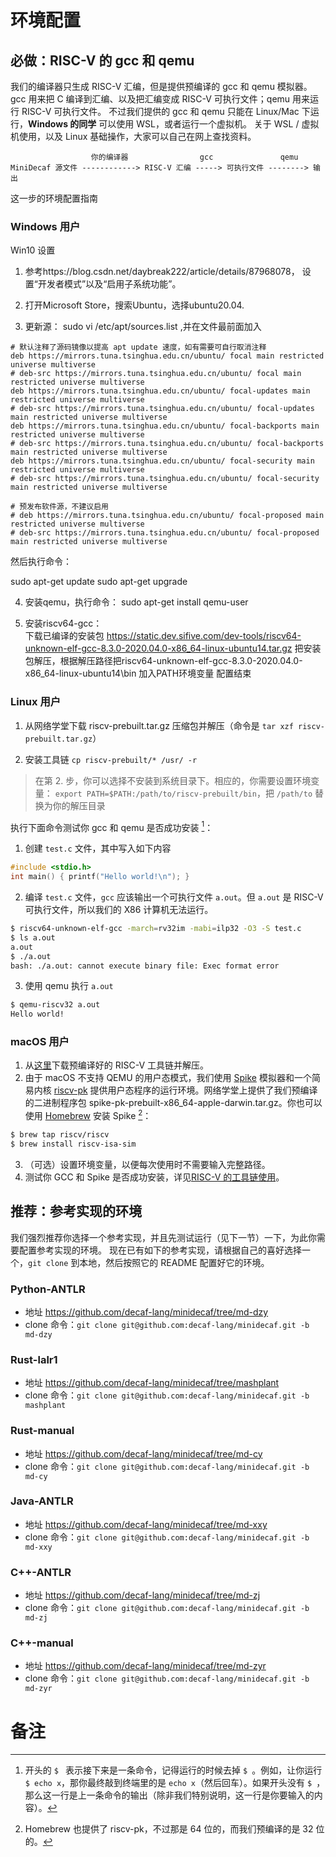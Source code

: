 # 环境配置

## 必做：RISC-V 的 gcc 和 qemu

我们的编译器只生成 RISC-V 汇编，但是提供预编译的 gcc 和 qemu 模拟器。
gcc 用来把 C 编译到汇编、以及把汇编变成 RISC-V 可执行文件；qemu 用来运行 RISC-V 可执行文件。
不过我们提供的 gcc 和 qemu 只能在 Linux/Mac 下运行，**Windows 的同学** 可以使用 WSL，或者运行一个虚拟机。
关于 WSL / 虚拟机使用，以及 Linux 基础操作，大家可以自己在网上查找资料。

```
                  你的编译器                gcc               qemu
MiniDecaf 源文件 ------------> RISC-V 汇编 -----> 可执行文件 --------> 输出
```

这一步的环境配置指南

### Windows 用户

Win10 设置
1. 参考https://blog.csdn.net/daybreak222/article/details/87968078， 设置“开发者模式”以及“启用子系统功能”。

2. 打开Microsoft Store，搜索Ubuntu，选择ubuntu20.04.

3. 更新源： 
 sudo vi /etc/apt/sources.list  ,并在文件最前面加入
 ```
 # 默认注释了源码镜像以提高 apt update 速度，如有需要可自行取消注释
 deb https://mirrors.tuna.tsinghua.edu.cn/ubuntu/ focal main restricted universe multiverse
 # deb-src https://mirrors.tuna.tsinghua.edu.cn/ubuntu/ focal main restricted universe multiverse
 deb https://mirrors.tuna.tsinghua.edu.cn/ubuntu/ focal-updates main restricted universe multiverse
 # deb-src https://mirrors.tuna.tsinghua.edu.cn/ubuntu/ focal-updates main restricted universe multiverse
 deb https://mirrors.tuna.tsinghua.edu.cn/ubuntu/ focal-backports main restricted universe multiverse
 # deb-src https://mirrors.tuna.tsinghua.edu.cn/ubuntu/ focal-backports main restricted universe multiverse
 deb https://mirrors.tuna.tsinghua.edu.cn/ubuntu/ focal-security main restricted universe multiverse
 # deb-src https://mirrors.tuna.tsinghua.edu.cn/ubuntu/ focal-security main restricted universe multiverse

 # 预发布软件源，不建议启用
 # deb https://mirrors.tuna.tsinghua.edu.cn/ubuntu/ focal-proposed main restricted universe multiverse
 # deb-src https://mirrors.tuna.tsinghua.edu.cn/ubuntu/ focal-proposed main restricted universe multiverse
 ```

 然后执行命令：

 sudo apt-get update
 sudo apt-get upgrade

4. 安装qemu，执行命令： sudo apt-get install qemu-user

5. 安装riscv64-gcc：  
 下载已编译的安装包 https://static.dev.sifive.com/dev-tools/riscv64-unknown-elf-gcc-8.3.0-2020.04.0-x86_64-linux-ubuntu14.tar.gz
 把安装包解压，根据解压路径把riscv64-unknown-elf-gcc-8.3.0-2020.04.0-x86_64-linux-ubuntu14\bin 加入PATH环境变量
配置结束

### Linux 用户

1. 从网络学堂下载 riscv-prebuilt.tar.gz 压缩包并解压（命令是 `tar xzf riscv-prebuilt.tar.gz`）

2. 安装工具链 `cp riscv-prebuilt/* /usr/ -r`

> 在第 2. 步，你可以选择不安装到系统目录下。相应的，你需要设置环境变量：
> `export PATH=$PATH:/path/to/riscv-prebuilt/bin`，把 `/path/to` 替换为你的解压目录

执行下面命令测试你 gcc 和 qemu 是否成功安装 [^1]：
1. 创建 `test.c` 文件，其中写入如下内容
```c
#include <stdio.h>
int main() { printf("Hello world!\n"); }
```

2. 编译 `test.c` 文件，`gcc` 应该输出一个可执行文件 `a.out`。但 `a.out` 是 RISC-V 可执行文件，所以我们的 X86 计算机无法运行。
```bash
$ riscv64-unknown-elf-gcc -march=rv32im -mabi=ilp32 -O3 -S test.c
$ ls a.out
a.out
$ ./a.out
bash: ./a.out: cannot execute binary file: Exec format error
```

3. 使用 qemu 执行 `a.out`
```bash
$ qemu-riscv32 a.out
Hello world!
```

### macOS 用户

1. 从[这里](https://static.dev.sifive.com/dev-tools/riscv64-unknown-elf-gcc-8.3.0-2020.04.0-x86_64-apple-darwin.tar.gz)下载预编译好的 RISC-V 工具链并解压。
2. 由于 macOS 不支持 QEMU 的用户态模式，我们使用 [Spike](https://github.com/riscv/riscv-isa-sim) 模拟器和一个简易内核 [riscv-pk](https://github.com/riscv/riscv-pk) 提供用户态程序的运行环境。网络学堂上提供了我们预编译的二进制程序包 spike-pk-prebuilt-x86_64-apple-darwin.tar.gz。你也可以使用 [Homebrew](https://brew.sh/) 安装 Spike [^2]：
```bash
$ brew tap riscv/riscv
$ brew install riscv-isa-sim
```

3. （可选）设置环境变量，以便每次使用时不需要输入完整路径。
4. 测试你 GCC 和 Spike 是否成功安装，详见[RISC-V 的工具链使用](./riscv.md)。

## 推荐：参考实现的环境
我们强烈推荐你选择一个参考实现，并且先测试运行（见下一节）一下，为此你需要配置参考实现的环境。
现在已有如下的参考实现，请根据自己的喜好选择一个，`git clone` 到本地，然后按照它的 README 配置好它的环境。

### Python-ANTLR
* 地址 https://github.com/decaf-lang/minidecaf/tree/md-dzy
* clone 命令：`git clone git@github.com:decaf-lang/minidecaf.git -b md-dzy`

### Rust-lalr1
* 地址 https://github.com/decaf-lang/minidecaf/tree/mashplant
* clone 命令：`git clone git@github.com:decaf-lang/minidecaf.git -b mashplant`

### Rust-manual
* 地址 https://github.com/decaf-lang/minidecaf/tree/md-cy
* clone 命令：`git clone git@github.com:decaf-lang/minidecaf.git -b md-cy`

### Java-ANTLR
* 地址 https://github.com/decaf-lang/minidecaf/tree/md-xxy
* clone 命令：`git clone git@github.com:decaf-lang/minidecaf.git -b md-xxy`

### C++-ANTLR
* 地址 https://github.com/decaf-lang/minidecaf/tree/md-zj
* clone 命令：`git clone git@github.com:decaf-lang/minidecaf.git -b md-zj`

### C++-manual
* 地址 https://github.com/decaf-lang/minidecaf/tree/md-zyr
* clone 命令：`git clone git@github.com:decaf-lang/minidecaf.git -b md-zyr`


# 备注
[^1]: 开头的 `$ ` 表示接下来是一条命令，记得运行的时候去掉 `$ `。例如，让你运行 `$ echo x`，那你最终敲到终端里的是 `echo x`（然后回车）。如果开头没有 `$ `，那么这一行是上一条命令的输出（除非我们特别说明，这一行是你要输入的内容）。

[^2]: Homebrew 也提供了 riscv-pk，不过那是 64 位的，而我们预编译的是 32 位的。
